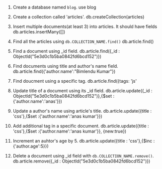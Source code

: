 1. Create a database named `blog`.
   use blog

2. Create a collection called 'articles'.
   db.createCollection(articles)

3) Insert multiple documents(at least 3) into articles. It should have fields
   db.articles.insertMany([])

4. Find all the articles using `db.COLLECTION_NAME.find()`
   db.article.find()

5. Find a document using \_id field.
   db.article.find({\_id : ObjectId("5e3d0c1b5ba0842fd6bcd152")})

6) Find documents using title and author's name field.
   db.article.find({'author.name':"Bimlendu Kumar"})

7. Find doucment using a specific tag.
   db.article.find({tags: 'js'

8) Update title of a document using its \_id field.
   db.article.update({\_id : ObjectId("5e3d0c1b5ba0842fd6bcd152")},{\$set :{'author.name':'anas'}})

9. Update a author's name using article's title.
   db.article.update({title : 'css'},{\$set :{'author.name':'anas kumar'}})

10. Add additional tag in a specific document.
    db.article.update({title : 'css'},{\$set :{'author.name':'anas kumar'}}, {new:true})

11. Increment an auhtor's age by 5.
    db.article.update({title : 'css'},{\$inc :{'author.age':5}})

12) Delete a document using \_id field with `db.COLLECTION_NAME.remove()`.
    db.article.remove({\_id : ObjectId("5e3d0c1b5ba0842fd6bcd152")})
